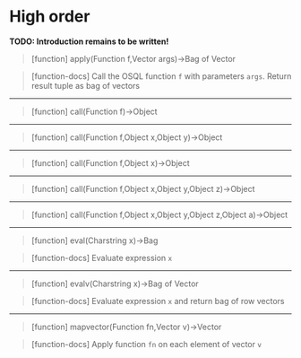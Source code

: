 # High order
**TODO: Introduction remains to be written!**
> [function]
> apply(Function f,Vector args)->Bag of Vector

> [function-docs]
> Call the OSQL function `f` with parameters `args`.
>       Return result tuple as bag of vectors 



___

> [function]
> call(Function f)->Object



___

> [function]
> call(Function f,Object x,Object y)->Object



___

> [function]
> call(Function f,Object x)->Object



___

> [function]
> call(Function f,Object x,Object y,Object z)->Object



___

> [function]
> call(Function f,Object x,Object y,Object z,Object a)->Object



___

> [function]
> eval(Charstring x)->Bag

> [function-docs]
> Evaluate expression `x` 



___

> [function]
> evalv(Charstring x)->Bag of Vector

> [function-docs]
> Evaluate expression `x` and return bag of row vectors 



___

> [function]
> mapvector(Function fn,Vector v)->Vector

> [function-docs]
> Apply function `fn` on each element of vector `v` 


